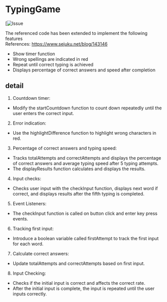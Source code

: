 # TypingGame

[![Issue](https://github.com/hayashi-juri/TypingGame/issues/1#issue-2402584442)

The referenced code has been extended to implement the following features<br>
References: https://www.sejuku.net/blog/143146<br>

- Show timer function
- Wrong spellings are indicated in red
- Repeat until correct typing is achieved
- Displays percentage of correct answers and speed after completion

## detail
1. Countdown timer:
- Modify the startCountdown function to count down repeatedly until the user enters the correct input.

2. Error indication:
- Use the highlightDifference function to highlight wrong characters in red.

3. Percentage of correct answers and typing speed:
- Tracks totalAttempts and correctAttempts and displays the percentage of correct answers and average typing speed after 5 typing attempts.
- The displayResults function calculates and displays the results.
  
4. Input checks:
- Checks user input with the checkInput function, displays next word if correct, and displays results after the fifth typing is completed.

5. Event Listeners:
- The checkInput function is called on button click and enter key press events.

6. Tracking first input:
- Introduce a boolean variable called firstAttempt to track the first input for each word.

7. Calculate correct answers:
- Update totalAttempts and correctAttempts based on first input.

8. Input Checking:
- Checks if the initial input is correct and affects the correct rate.
- After the initial input is complete, the input is repeated until the user inputs correctly.
